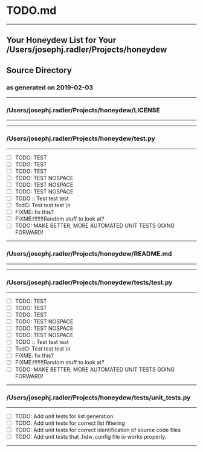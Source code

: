 # TODO.md
---

## Your Honeydew List for Your /Users/josephj.radler/Projects/honeydew
## Source Directory
### as generated on 2019-02-03
---

### /Users/josephj.radler/Projects/honeydew/LICENSE 
---
---
### /Users/josephj.radler/Projects/honeydew/test.py

---
- [ ] 	 TODO: TEST
- [ ] 	 TODO: TEST
- [ ] 	 TODO: TEST
- [ ] 	TODO: TEST NOSPACE
- [ ] 	TODO: TEST NOSPACE
- [ ] 	TODO: TEST NOSPACE
- [ ] 	 TODO :: Test test test
- [ ] 	 TodO: Test test test \n
- [ ] 	FIXME: fix this?
- [ ] 	FIXME:!!!!!!!Random stuff to look at?
- [ ] 	TODO: MAKE BETTER, MORE AUTOMATED UNIT TESTS GOING FORWARD!
---
### /Users/josephj.radler/Projects/honeydew/README.md 
---
---
### /Users/josephj.radler/Projects/honeydew/tests/test.py 
---
- [ ] 	 TODO: TEST
- [ ] 	 TODO: TEST
- [ ] 	 TODO: TEST
- [ ] 	TODO: TEST NOSPACE
- [ ] 	TODO: TEST NOSPACE
- [ ] 	TODO: TEST NOSPACE
- [ ] 	 TODO :: Test test test
- [ ] 	 TodO: Test test test \n
- [ ] 	FIXME: fix this?
- [ ] 	FIXME:!!!!!!!Random stuff to look at?
- [ ] 	TODO: MAKE BETTER, MORE AUTOMATED UNIT TESTS GOING FORWARD!
---
### /Users/josephj.radler/Projects/honeydew/tests/unit_tests.py 
---
- [ ] 	TODO: Add unit tests for list generation
- [ ] 	TODO: Add unit tests for correct list filtering
- [ ] 	TODO: Add unit tests for correct identification of source code files
- [ ] 	TODO: Add unit tests that .hdw_config file io works properly.

---
